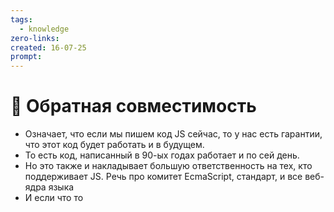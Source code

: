 ```yaml
---
tags:
  - knowledge
zero-links: 
created: 16-07-25
prompt: 
---
```

# 📑 Обратная совместимость
- Означает, что если мы пишем код JS сейчас, то у нас есть гарантии, что этот код будет работать и в будущем. 
- То есть код, написанный в 90-ых годах работает и по сей день. 
- Но это также и накладывает большую ответственность на тех, кто поддерживает JS. Речь про комитет EcmaScript, стандарт, и все веб-ядра языка
- И если что то
